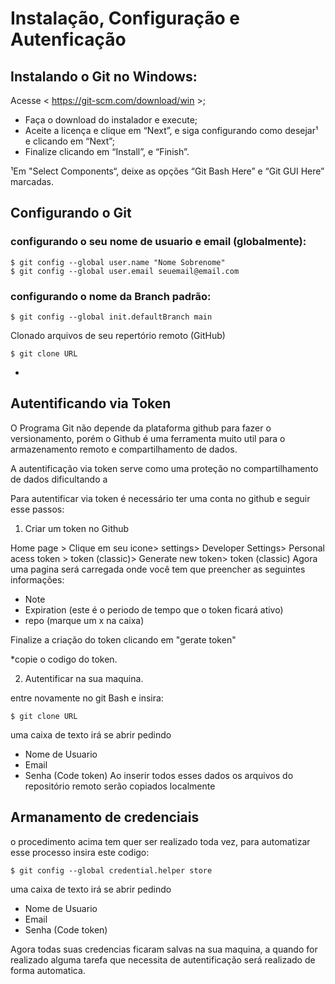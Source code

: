 # Instalação, Configuração e Autenficação

## Instalando o Git no Windows:
Acesse < https://git-scm.com/download/win >;

- Faça o download do instalador e execute;
- Aceite a licença e clique em “Next”, e siga configurando como desejar¹ e clicando em “Next”;
- Finalize clicando em “Install”, e “Finish”.

¹Em "Select Components“, deixe as opções “Git Bash Here” e “Git GUI Here” marcadas.

## Configurando o Git
### configurando o seu nome de usuario e email (globalmente):
```
$ git config --global user.name "Nome Sobrenome"
$ git config --global user.email seuemail@email.com
```
### configurando o nome da Branch padrão:
```
$ git config --global init.defaultBranch main
```
Clonado arquivos de seu repertório remoto (GitHub)
```
$ git clone URL
```
*
## Autentificando via Token
O Programa Git não depende da plataforma github para fazer o versionamento, porém o Github é uma ferramenta muito util para o armazenamento remoto e compartilhamento de dados.

A autentificação via token serve como uma proteção no compartilhamento de dados dificultando a 
 
Para autentificar via token é necessário ter uma conta no github e seguir esse passos:
1. Criar um token no Github

Home page > Clique em seu icone> settings> Developer Settings> Personal acess token > token (classic)> Generate new token> token (classic)
Agora uma pagina será carregada onde você tem que preencher as seguintes informações:
* Note
* Expiration (este é o periodo de tempo que o token ficará ativo)
* repo (marque um x na caixa)

Finalize a criação do token clicando em "gerate token"

*copie o codigo do token. 

2. Autentificar na sua maquina.

entre novamente no git Bash e insira:
```
$ git clone URL
```
uma caixa de texto irá se abrir pedindo
* Nome de Usuario 
* Email
* Senha (Code token)
Ao inserir todos esses dados os arquivos do repositório remoto serão copiados localmente

## Armanamento de credenciais 
o procedimento acima tem quer ser realizado toda vez, para automatizar esse processo insira este codigo:

```
$ git config --global credential.helper store
```
uma caixa de texto irá se abrir pedindo
* Nome de Usuario 
* Email
* Senha (Code token)

Agora todas suas credencias ficaram salvas na sua maquina, a quando for realizado alguma tarefa que necessita de autentificação será realizado de forma automatica.